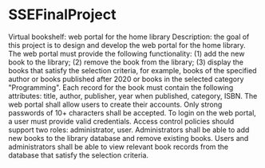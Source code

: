 # SSEFinalProject

Virtual bookshelf: web portal for the home library
Description: the goal of this project is to design and develop the web portal for the home library.
The web portal must provide the following functionality: (1) add the new book to the library; (2)
remove the book from the library; (3) display the books that satisfy the selection criteria, for
example, books of the specified author or books published after 2020 or books in the selected
category "Programming".
Each record for the book must contain the following attributes: title, author, publisher, year when
published, category, ISBN.
The web portal shall allow users to create their accounts. Only strong passwords of 10+ characters
shall be accepted. To login on the web portal, a user must provide valid credentials. Access control
policies should support two roles: administrator, user. Administrators shall be able to add new
books to the library database and remove existing books. Users and administrators shall be able to
view relevant book records from the database that satisfy the selection criteria.
